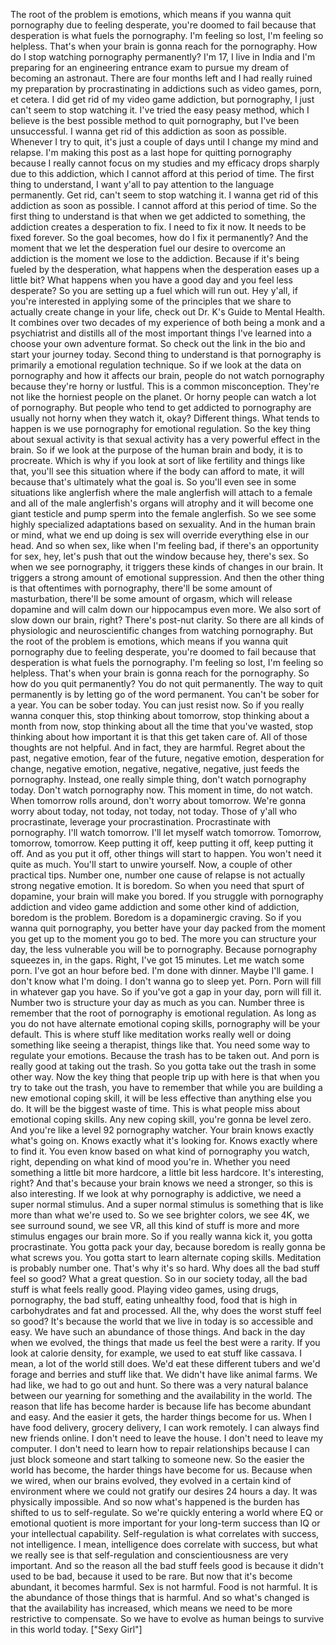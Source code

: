  The root of the problem is emotions, which means if you wanna quit pornography due to feeling desperate, you're doomed to fail because that desperation is what fuels the pornography. I'm feeling so lost, I'm feeling so helpless. That's when your brain is gonna reach for the pornography. How do I stop watching pornography permanently? I'm 17, I live in India and I'm preparing for an engineering entrance exam to pursue my dream of becoming an astronaut. There are four months left and I had really ruined my preparation by procrastinating in addictions such as video games, porn, et cetera. I did get rid of my video game addiction, but pornography, I just can't seem to stop watching it. I've tried the easy peasy method, which I believe is the best possible method to quit pornography, but I've been unsuccessful. I wanna get rid of this addiction as soon as possible. Whenever I try to quit, it's just a couple of days until I change my mind and relapse. I'm making this post as a last hope for quitting pornography because I really cannot focus on my studies and my efficacy drops sharply due to this addiction, which I cannot afford at this period of time. The first thing to understand, I want y'all to pay attention to the language permanently. Get rid, can't seem to stop watching it. I wanna get rid of this addiction as soon as possible. I cannot afford at this period of time. So the first thing to understand is that when we get addicted to something, the addiction creates a desperation to fix. I need to fix it now. It needs to be fixed forever. So the goal becomes, how do I fix it permanently? And the moment that we let the desperation fuel our desire to overcome an addiction is the moment we lose to the addiction. Because if it's being fueled by the desperation, what happens when the desperation eases up a little bit? What happens when you have a good day and you feel less desperate? So you are setting up a fuel which will run out. Hey y'all, if you're interested in applying some of the principles that we share to actually create change in your life, check out Dr. K's Guide to Mental Health. It combines over two decades of my experience of both being a monk and a psychiatrist and distills all of the most important things I've learned into a choose your own adventure format. So check out the link in the bio and start your journey today. Second thing to understand is that pornography is primarily a emotional regulation technique. So if we look at the data on pornography and how it affects our brain, people do not watch pornography because they're horny or lustful. This is a common misconception. They're not like the horniest people on the planet. Or horny people can watch a lot of pornography. But people who tend to get addicted to pornography are usually not horny when they watch it, okay? Different things. What tends to happen is we use pornography for emotional regulation. So the key thing about sexual activity is that sexual activity has a very powerful effect in the brain. So if we look at the purpose of the human brain and body, it is to procreate. Which is why if you look at sort of like fertility and things like that, you'll see this situation where if the body can afford to mate, it will because that's ultimately what the goal is. So you'll even see in some situations like anglerfish where the male anglerfish will attach to a female and all of the male anglerfish's organs will atrophy and it will become one giant testicle and pump sperm into the female anglerfish. So we see some highly specialized adaptations based on sexuality. And in the human brain or mind, what we end up doing is sex will override everything else in our head. And so when sex, like when I'm feeling bad, if there's an opportunity for sex, hey, let's push that out the window because hey, there's sex. So when we see pornography, it triggers these kinds of changes in our brain. It triggers a strong amount of emotional suppression. And then the other thing is that oftentimes with pornography, there'll be some amount of masturbation, there'll be some amount of orgasm, which will release dopamine and will calm down our hippocampus even more. We also sort of slow down our brain, right? There's post-nut clarity. So there are all kinds of physiologic and neuroscientific changes from watching pornography. But the root of the problem is emotions, which means if you wanna quit pornography due to feeling desperate, you're doomed to fail because that desperation is what fuels the pornography. I'm feeling so lost, I'm feeling so helpless. That's when your brain is gonna reach for the pornography. So how do you quit permanently? You do not quit permanently. The way to quit permanently is by letting go of the word permanent. You can't be sober for a year. You can be sober today. You can just resist now. So if you really wanna conquer this, stop thinking about tomorrow, stop thinking about a month from now, stop thinking about all the time that you've wasted, stop thinking about how important it is that this get taken care of. All of those thoughts are not helpful. And in fact, they are harmful. Regret about the past, negative emotion, fear of the future, negative emotion, desperation for change, negative emotion, negative, negative, negative, just feeds the pornography. Instead, one really simple thing, don't watch pornography today. Don't watch pornography now. This moment in time, do not watch. When tomorrow rolls around, don't worry about tomorrow. We're gonna worry about today, not today, not today, not today. Those of y'all who procrastinate, leverage your procrastination. Procrastinate with pornography. I'll watch tomorrow. I'll let myself watch tomorrow. Tomorrow, tomorrow, tomorrow. Keep putting it off, keep putting it off, keep putting it off. And as you put it off, other things will start to happen. You won't need it quite as much. You'll start to unwire yourself. Now, a couple of other practical tips. Number one, number one cause of relapse is not actually strong negative emotion. It is boredom. So when you need that spurt of dopamine, your brain will make you bored. If you struggle with pornography addiction and video game addiction and some other kind of addiction, boredom is the problem. Boredom is a dopaminergic craving. So if you wanna quit pornography, you better have your day packed from the moment you get up to the moment you go to bed. The more you can structure your day, the less vulnerable you will be to pornography. Because pornography squeezes in, in the gaps. Right, I've got 15 minutes. Let me watch some porn. I've got an hour before bed. I'm done with dinner. Maybe I'll game. I don't know what I'm doing. I don't wanna go to sleep yet. Porn. Porn will fill in whatever gap you have. So if you've got a gap in your day, porn will fill it. Number two is structure your day as much as you can. Number three is remember that the root of pornography is emotional regulation. As long as you do not have alternate emotional coping skills, pornography will be your default. This is where stuff like meditation works really well or doing something like seeing a therapist, things like that. You need some way to regulate your emotions. Because the trash has to be taken out. And porn is really good at taking out the trash. So you gotta take out the trash in some other way. Now the key thing that people trip up with here is that when you try to take out the trash, you have to remember that while you are building a new emotional coping skill, it will be less effective than anything else you do. It will be the biggest waste of time. This is what people miss about emotional coping skills. Any new coping skill, you're gonna be level zero. And you're like a level 92 pornography watcher. Your brain knows exactly what's going on. Knows exactly what it's looking for. Knows exactly where to find it. You even know based on what kind of pornography you watch, right, depending on what kind of mood you're in. Whether you need something a little bit more hardcore, a little bit less hardcore. It's interesting, right? And that's because your brain knows we need a stronger, so this is also interesting. If we look at why pornography is addictive, we need a super normal stimulus. And a super normal stimulus is something that is like more than what we're used to. So we see brighter colors, we see 4K, we see surround sound, we see VR, all this kind of stuff is more and more stimulus engages our brain more. So if you really wanna kick it, you gotta procrastinate. You gotta pack your day, because boredom is really gonna be what screws you. You gotta start to learn alternate coping skills. Meditation is probably number one. That's why it's so hard. Why does all the bad stuff feel so good? What a great question. So in our society today, all the bad stuff is what feels really good. Playing video games, using drugs, pornography, the bad stuff, eating unhealthy food, food that is high in carbohydrates and fat and processed. All the, why does the worst stuff feel so good? It's because the world that we live in today is so accessible and easy. We have such an abundance of those things. And back in the day when we evolved, the things that made us feel the best were a rarity. If you look at calorie density, for example, we used to eat stuff like cassava. I mean, a lot of the world still does. We'd eat these different tubers and we'd forage and berries and stuff like that. We didn't have like animal farms. We had like, we had to go out and hunt. So there was a very natural balance between our yearning for something and the availability in the world. The reason that life has become harder is because life has become abundant and easy. And the easier it gets, the harder things become for us. When I have food delivery, grocery delivery, I can work remotely. I can always find new friends online. I don't need to leave the house. I don't need to leave my computer. I don't need to learn how to repair relationships because I can just block someone and start talking to someone new. So the easier the world has become, the harder things have become for us. Because when we wired, when our brains evolved, they evolved in a certain kind of environment where we could not gratify our desires 24 hours a day. It was physically impossible. And so now what's happened is the burden has shifted to us to self-regulate. So we're quickly entering a world where EQ or emotional quotient is more important for your long-term success than IQ or your intellectual capability. Self-regulation is what correlates with success, not intelligence. I mean, intelligence does correlate with success, but what we really see is that self-regulation and conscientiousness are very important. And so the reason all the bad stuff feels good is because it didn't used to be bad, because it used to be rare. But now that it's become abundant, it becomes harmful. Sex is not harmful. Food is not harmful. It is the abundance of those things that is harmful. And so what's changed is that the availability has increased, which means we need to be more restrictive to compensate. So we have to evolve as human beings to survive in this world today. ["Sexy Girl"]